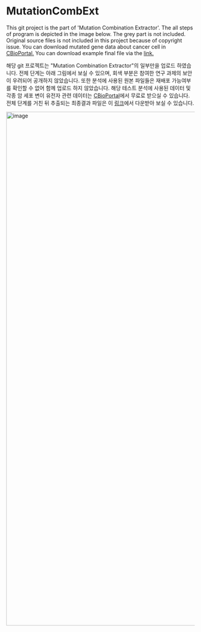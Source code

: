 # MutationCombExt

This git project is the part of 'Mutation Combination Extractor'. The all steps of program is depicted in the image below. The grey part is not included.
Original source files is not included in this project because of copyright issue. You can download mutated gene data about cancer cell in <a href ="https://www.cbioportal.org"> CBioPortal.</a>
You can download example final file via the <a href = "https://github.com/frances-son/MutationCombExt/blob/master/results/final_file_example.xlsx">link.</a>

해당 git 프로젝트는 "Mutation Combination Extractor"의 일부만을 업로드 하였습니다. 전체 단계는 아래 그림에서 보실 수 있으며, 회색 부분은 참여한 연구 과제의 보안이 우려되어 공개하지 않았습니다.
또한 분석에 사용된 원본 파일들은 재배포 가능여부를 확인할 수 없어 함께 업로드 하지 않았습니다. 해당 테스트 분석에 사용된 데이터 및 각종 암 세포 변이 유전자 관련 데이터는 <a href ="https://www.cbioportal.org">CBioPortal</a>에서 무료로 받으실 수 있습니다.
전체 단계를 거친 뒤 추출되는 최종결과 파일은 이 <a href = "https://github.com/frances-son/MutationCombExt/blob/master/results/final_file_example.xlsx">링크</a>에서 다운받아 보실 수 있습니다.

<img width="1371" alt="image" src="https://user-images.githubusercontent.com/20037761/132238701-c90bb1b0-fb81-4940-a4d6-9c5e408df442.png">
